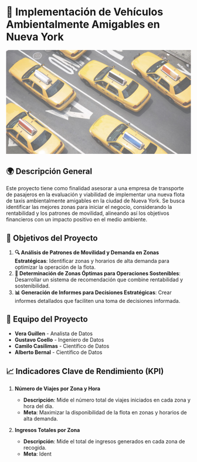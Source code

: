 # 🚕 Implementación de Vehículos Ambientalmente Amigables en Nueva York

![Descripción de la imagen](img/taxis.jpg)

## 🌍 Descripción General
Este proyecto tiene como finalidad asesorar a una empresa de transporte de pasajeros en la evaluación y viabilidad de implementar una nueva flota de taxis ambientalmente amigables en la ciudad de Nueva York. Se busca identificar las mejores zonas para iniciar el negocio, considerando la rentabilidad y los patrones de movilidad, alineando así los objetivos financieros con un impacto positivo en el medio ambiente.

## 🎯 Objetivos del Proyecto
1. **🔍 Análisis de Patrones de Movilidad y Demanda en Zonas Estratégicas**: Identificar zonas y horarios de alta demanda para optimizar la operación de la flota.
2. **📍 Determinación de Zonas Óptimas para Operaciones Sostenibles**: Desarrollar un sistema de recomendación que combine rentabilidad y sostenibilidad.
3. **📊 Generación de Informes para Decisiones Estratégicas**: Crear informes detallados que faciliten una toma de decisiones informada.

## 👥 Equipo del Proyecto
- **Vera Guillen** - Analista de Datos
- **Gustavo Coello** - Ingeniero de Datos
- **Camilo Casilimas** - Científico de Datos
- **Alberto Bernal** - Científico de Datos

## 📈 Indicadores Clave de Rendimiento (KPI)
1. **Número de Viajes por Zona y Hora**  
   - **Descripción**: Mide el número total de viajes iniciados en cada zona y hora del día.  
   - **Meta**: Maximizar la disponibilidad de la flota en zonas y horarios de alta demanda.

2. **Ingresos Totales por Zona**  
   - **Descripción**: Mide el total de ingresos generados en cada zona de recogida.  
   - **Meta**: Ident